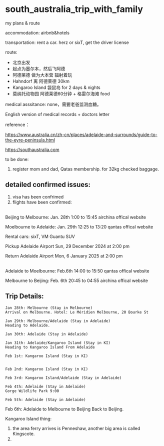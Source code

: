 # south_australia_trip_with_family
my plans & route


accommodation: airbnb&hotels

transportation: rent a car. herz or sixT, get the driver license

route: 
- 北京出发
- 起点为墨尔本，然后飞阿德
- 阿德莱德 做为大本营 辐射着玩
- Hahndorf 离 阿德莱德 30km
- Kangaroo Island 袋鼠岛 for 2 days & nights
- 莫纳托动物园 阿德莱德60分钟 + 格雷尔海滩 food


medical asssitance:
none，需要老爸监测血糖。

English version of medical records + doctors letter



reference：

https://www.australia.cn/zh-cn/places/adelaide-and-surrounds/guide-to-the-eyre-peninsula.html

https://southaustralia.com


to be done:
1. register mom and dad, Qatas membership. for 32kg checked baggage.


## detailed confirmed issues:

1. visa has been confrimed
2. flights have been confirmed:

<br>
Beijing to Melbourne: Jan. 28th 1:00 to 15:45 airchina offical website

Moelbourne to Adelaide: Jan. 29th 12:25 to 13:20 qantas offical website
<br>

Rental cars: sixT, VM Guantu SUV

Pickup Adelaide Airport Sun, 29 December 2024 at 2:00 pm

Return Adelaide Airport Mon, 6 January 2025 at 2:00 pm

<br>
Adelaide to Moelbourne: Feb.6th 14:00 to 15:50 qantas offical website

Melbourne to Beijing: Feb. 6th 20:45 to 04:55 airchina offical website
<br>


## Trip Details:

```
Jan 28th: Melbourne (Stay in Melbourne)
Arrival on Melbourne. Hotel: Le Méridien Melbourne, 20 Bourke St
```



```
Jan 29th: Melbourne/Adelaide (Stay in Adelaide)
Heading to Adelaide.
```

```
Jan 30th: Adelaide (Stay in Adelaide)
```

```
Jan 31th: Adelaide/Kangaroo Island (Stay in KI)
Heading to Kangaroo Island From Adelaide
```

```
Feb 1st: Kangaroo Island (Stay in KI)


```

```
Feb 2nd: Kangaroo Island (Stay in KI)
```

```
Feb 3rd: Kangaroo Island/Adelaide (Stay in Adelaide)
```

```
Feb 4th: Adelaide (Stay in Adelaide)
Gorge Wildlife Park 9:00
```

```
Feb 5th: Adelaide (Stay in Adelaide)

```

Feb 6th: Adelaide to Melbourne to Beijing
Back to Beijing.


Kangaroo Island thing:

1. the area ferry arrives is Penneshaw, another big area is called Kingscote.
2. 
